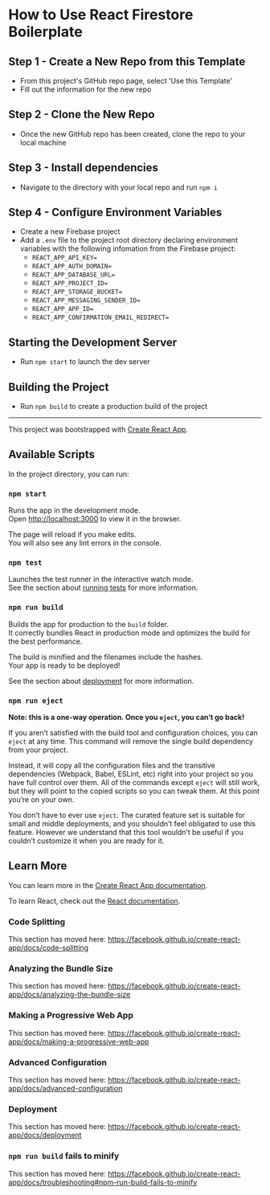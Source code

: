 
# How to Use React Firestore Boilerplate

## Step 1 - Create a New Repo from this Template
 - From this project's GitHub repo page, select 'Use this Template'
 - Fill out the information for the new repo

## Step 2 - Clone the New Repo
 - Once the new GitHub repo has been created, clone the repo to your local machine

## Step 3 - Install dependencies
 - Navigate to the directory with your local repo and run `npm i` 

## Step 4 - Configure Environment Variables
 - Create a new Firebase project
 - Add a `.env` file to the project root directory declaring environment variables with the following infomation from the Firebase project:
    - `REACT_APP_API_KEY=`
    - `REACT_APP_AUTH_DOMAIN=`
    - `REACT_APP_DATABASE_URL=`
    - `REACT_APP_PROJECT_ID=`
    - `REACT_APP_STORAGE_BUCKET=`
    - `REACT_APP_MESSAGING_SENDER_ID=`
    - `REACT_APP_APP_ID=`
    - `REACT_APP_CONFIRMATION_EMAIL_REDIRECT=`

## Starting the Development Server
 - Run `npm start` to launch the dev server 

## Building the Project
- Run `npm build` to create a production build of the project

----------------

This project was bootstrapped with [Create React App](https://github.com/facebook/create-react-app).

## Available Scripts

In the project directory, you can run:

### `npm start`

Runs the app in the development mode.<br>
Open [http://localhost:3000](http://localhost:3000) to view it in the browser.

The page will reload if you make edits.<br>
You will also see any lint errors in the console.

### `npm test`

Launches the test runner in the interactive watch mode.<br>
See the section about [running tests](https://facebook.github.io/create-react-app/docs/running-tests) for more information.

### `npm run build`

Builds the app for production to the `build` folder.<br>
It correctly bundles React in production mode and optimizes the build for the best performance.

The build is minified and the filenames include the hashes.<br>
Your app is ready to be deployed!

See the section about [deployment](https://facebook.github.io/create-react-app/docs/deployment) for more information.

### `npm run eject`

**Note: this is a one-way operation. Once you `eject`, you can’t go back!**

If you aren’t satisfied with the build tool and configuration choices, you can `eject` at any time. This command will remove the single build dependency from your project.

Instead, it will copy all the configuration files and the transitive dependencies (Webpack, Babel, ESLint, etc) right into your project so you have full control over them. All of the commands except `eject` will still work, but they will point to the copied scripts so you can tweak them. At this point you’re on your own.

You don’t have to ever use `eject`. The curated feature set is suitable for small and middle deployments, and you shouldn’t feel obligated to use this feature. However we understand that this tool wouldn’t be useful if you couldn’t customize it when you are ready for it.

## Learn More

You can learn more in the [Create React App documentation](https://facebook.github.io/create-react-app/docs/getting-started).

To learn React, check out the [React documentation](https://reactjs.org/).

### Code Splitting

This section has moved here: https://facebook.github.io/create-react-app/docs/code-splitting

### Analyzing the Bundle Size

This section has moved here: https://facebook.github.io/create-react-app/docs/analyzing-the-bundle-size

### Making a Progressive Web App

This section has moved here: https://facebook.github.io/create-react-app/docs/making-a-progressive-web-app

### Advanced Configuration

This section has moved here: https://facebook.github.io/create-react-app/docs/advanced-configuration

### Deployment

This section has moved here: https://facebook.github.io/create-react-app/docs/deployment

### `npm run build` fails to minify

This section has moved here: https://facebook.github.io/create-react-app/docs/troubleshooting#npm-run-build-fails-to-minify

